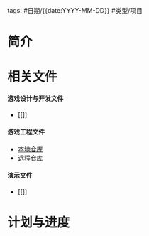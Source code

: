

tags: #日期/{{date:YYYY-MM-DD}} #类型/项目 



# 简介




# 相关文件

#### 游戏设计与开发文件
- [[]]

#### 游戏工程文件
- [本地仓库](file://~)
- [远程仓库](https://)

#### 演示文件
- [[]]



# 计划与进度


